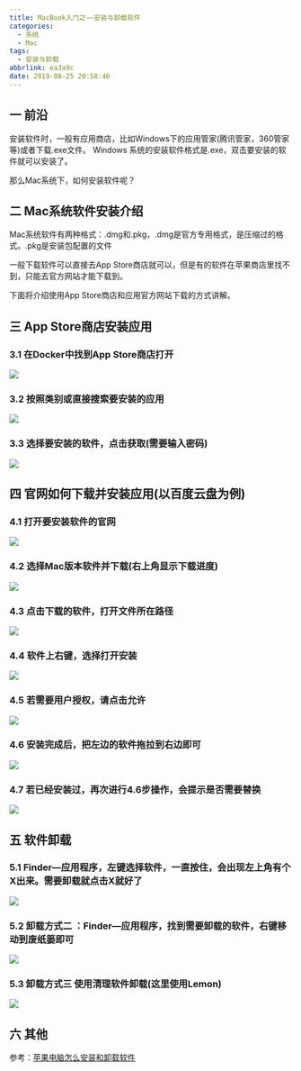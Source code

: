```yaml
---
title: MacBook入门之——安装与卸载软件
categories:
  - 系统
  - Mac
tags:
  - 安装与卸载
abbrlink: ea3a9c
date: 2019-08-25 20:58:46
---
```

## 一 前沿

安装软件时，一般有应用商店，比如Windows下的应用管家(腾讯管家，360管家等)或者下载.exe文件。 Windows 系统的安装软件格式是.exe，双击要安装的软件就可以安装了。   

那么Mac系统下，如何安装软件呢？

<!--more-->

## 二 Mac系统软件安装介绍

Mac系统软件有两种格式：.dmg和.pkg，.dmg是官方专用格式，是压缩过的格式。.pkg是安装包配置的文件

一般下载软件可以直接去App Store商店就可以，但是有的软件在苹果商店里找不到，只能去官方网站才能下载到。

下面将介绍使用App Store商店和应用官方网站下载的方式讲解。

## 三 App Store商店安装应用 

### 3.1 在Docker中找到App Store商店打开
![][1]
### 3.2 按照类别或直接搜索要安装的应用
![][2]
### 3.3 选择要安装的软件，点击获取(需要输入密码)
![][3]

## 四 官网如何下载并安装应用(以百度云盘为例)

### 4.1 打开要安装软件的官网
![][4]
### 4.2 选择Mac版本软件并下载(右上角显示下载进度)
![][5]
### 4.3 点击下载的软件，打开文件所在路径
![][6]
### 4.4 软件上右键，选择打开安装
![][7]
### 4.5 若需要用户授权，请点击允许
![][8]
### 4.6 安装完成后，把左边的软件拖拉到右边即可
![][9]
### 4.7 若已经安装过，再次进行4.6步操作，会提示是否需要替换
![][10]
## 五 软件卸载

### 5.1 Finder—应用程序，左键选择软件，一直按住，会出现左上角有个X出来。需要卸载就点击X就好了
![][11]

### 5.2  卸载方式二 ：Finder—应用程序，找到需要卸载的软件，右键移动到废纸篓即可
![][12]

### 5.3 卸载方式三 使用清理软件卸载(这里使用Lemon)
![][13]





## 六 其他

参考：[苹果电脑怎么安装和卸载软件][14]


[1]: https://fastly.jsdelivr.net/gh/PGzxc/CDN@master/blog-image/mac-software-appstore.png
[2]: https://fastly.jsdelivr.net/gh/PGzxc/CDN@master/blog-image/mac-software-find.png
[3]: https://fastly.jsdelivr.net/gh/PGzxc/CDN@master/blog-image/mac-software-appstore-install.png
[4]: https://fastly.jsdelivr.net/gh/PGzxc/CDN@master/blog-image/mac-software-site.png
[5]: https://fastly.jsdelivr.net/gh/PGzxc/CDN@master/blog-image/mac-software-site-download.png
[6]: https://fastly.jsdelivr.net/gh/PGzxc/CDN@master/blog-image/mac-software-download-open.png
[7]: https://fastly.jsdelivr.net/gh/PGzxc/CDN@master/blog-image/mac-software-site-download-open.png
[8]: https://fastly.jsdelivr.net/gh/PGzxc/CDN@master/blog-image/mac-software-site-process.png
[9]: https://fastly.jsdelivr.net/gh/PGzxc/CDN@master/blog-image/mac-software-site-drag-install-process.png
[10]: https://fastly.jsdelivr.net/gh/PGzxc/CDN@master/blog-image/mac-software-site-already-install.png
[11]: https://fastly.jsdelivr.net/gh/PGzxc/CDN@master/blog-image/mac-software-uninstall-x.png
[12]: https://fastly.jsdelivr.net/gh/PGzxc/CDN@master/blog-image/mac-software-uninstall-move-remove.png
[13]: https://fastly.jsdelivr.net/gh/PGzxc/CDN@master/blog-image/mac-software-uninstall-other-guanjia.png
[14]: https://jingyan.baidu.com/article/22fe7cedfbe3c03002617fba.html
